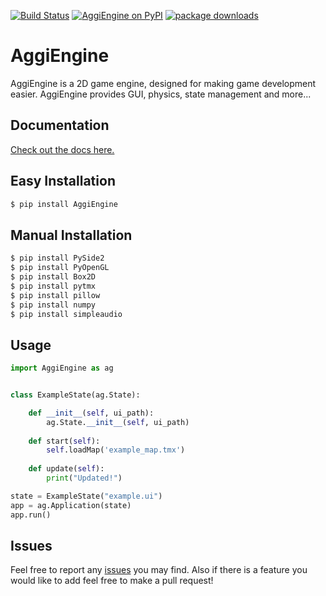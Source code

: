 [![Build Status](https://img.shields.io/github/workflow/status/aggie-coding-club/AggiEngine/CI?style=for-the-badge)](https://github.com/aggie-coding-club/AggiEngine/actions)
[![AggiEngine on PyPI](https://img.shields.io/pypi/v/AggiEngine.svg?color=blue&style=for-the-badge)](https://pypi.org/project/AggiEngine)
[![package downloads](https://img.shields.io/pypi/dm/AggiEngine.svg?color=skyblue&style=for-the-badge)](https://pypi.org/project/AggiEngine)

# AggiEngine
AggiEngine is a 2D game engine, designed for making game development easier. AggiEngine provides GUI, physics, state management and more...

## Documentation
[Check out the docs here.](https://aggie-coding-club.github.io/AggiEngine/index.html)

## Easy Installation

```bash
$ pip install AggiEngine
```

## Manual Installation
```bash
$ pip install PySide2
$ pip install PyOpenGL
$ pip install Box2D
$ pip install pytmx
$ pip install pillow
$ pip install numpy
$ pip install simpleaudio
```

## Usage

```python
import AggiEngine as ag


class ExampleState(ag.State):

    def __init__(self, ui_path):
        ag.State.__init__(self, ui_path)
        
    def start(self):
        self.loadMap('example_map.tmx')
    
    def update(self):
        print("Updated!")

state = ExampleState("example.ui")
app = ag.Application(state)
app.run()
```

## Issues
Feel free to report any [issues](https://github.com/aggie-coding-club/AggiEngine/issues) you may find.
Also if there is a feature you would like to add feel free to make a pull request!
